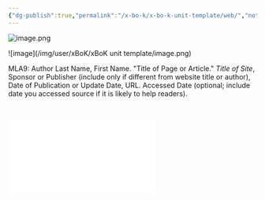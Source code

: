 ```yaml
---
{"dg-publish":true,"permalink":"/x-bo-k/x-bo-k-unit-template/web/","noteIcon":"📄"}
---
```


![image.png](/img/user/xBoK/xBoK%20unit%20template/image.png)


![image](/img/user/xBoK/xBoK unit template/image.png)

<div class="transclusion internal-embed is-loaded"><div class="markdown-embed">



MLA9: Author Last Name, First Name. "Title of Page or Article." _Title of Site_, Sponsor or Publisher (include only if different from website title or author), Date of Publication or Update Date, URL. Accessed Date (optional; include date you accessed source if it is likely to help readers).

‌

</div></div>


![citation](citation.md)